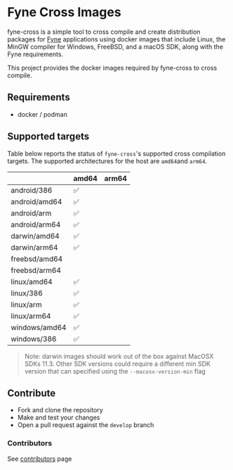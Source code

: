 # Fyne Cross Images

fyne-cross is a simple tool to cross compile and create distribution packages
for [Fyne](https://fyne.io) applications using docker images that include Linux,
the MinGW compiler for Windows, FreeBSD, and a macOS SDK, along with the Fyne
requirements.

This project provides the docker images required by fyne-cross to cross compile.

## Requirements

- docker / podman

## Supported targets

Table below reports the status of `fyne-cross`'s supported cross compilation targets.
The supported architectures for the host are `amd64`and `arm64`. 

|                | amd64              | arm64 |
| -------------- | ------------------ | ----- |
| android/386    | :white_check_mark: |       |
| android/amd64  | :white_check_mark: |       |
| android/arm    | :white_check_mark: |       |
| android/arm64  | :white_check_mark: |       |
| darwin/amd64   | :white_check_mark: |       |
| darwin/arm64   | :white_check_mark: |       |
| freebsd/amd64  |                    |       |
| freebsd/arm64  |                    |       |
| linux/amd64    | :white_check_mark: |       |
| linux/386      | :white_check_mark: |       |
| linux/arm      | :white_check_mark: |       |
| linux/arm64    | :white_check_mark: |       |
| windows/amd64  | :white_check_mark: |       |
| windows/386    | :white_check_mark: |       |

> Note: darwin images should work out of the box against MacOSX SDKs 11.3. 
> Other SDK versions could require a different min SDK version that can specified using the `--macosx-version-min` flag    

## Contribute

- Fork and clone the repository
- Make and test your changes
- Open a pull request against the `develop` branch

### Contributors

See [contributors](https://github.com/fyne-io/fyne-cross-images/graphs/contributors) page
